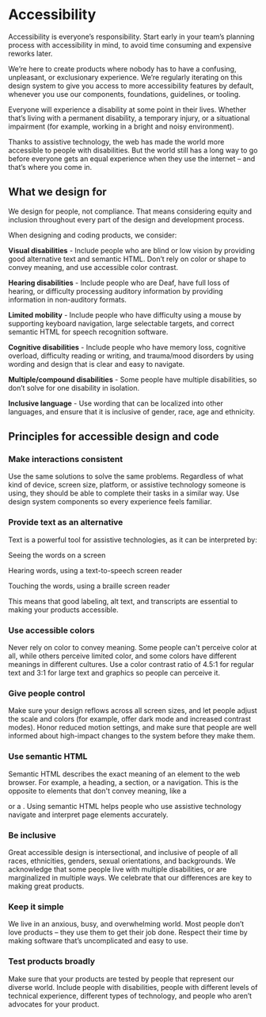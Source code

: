 # Accessibility

Accessibility is everyone’s responsibility. Start early in your team’s planning process with accessibility in mind, to avoid time consuming and expensive reworks later.

We’re here to create products where nobody has to have a confusing, unpleasant, or exclusionary experience. We’re regularly iterating on this design system to give you access to more accessibility features by default, whenever you use our components, foundations, guidelines, or tooling.

Everyone will experience a disability at some point in their lives. Whether that’s living with a permanent disability, a temporary injury, or a situational impairment (for example, working in a bright and noisy environment).

Thanks to assistive technology, the web has made the world more accessible to people with disabilities. But the world still has a long way to go before everyone gets an equal experience when they use the internet – and that’s where you come in.

## What we design for

We design for people, not compliance. That means considering equity and inclusion throughout every part of the design and development process.

When designing and coding products, we consider:

**Visual disabilities** - Include people who are blind or low vision by providing good alternative text and semantic HTML. Don’t rely on color or shape to convey meaning, and use accessible color contrast.

**Hearing disabilities** - Include people who are Deaf, have full loss of hearing, or difficulty processing auditory information by providing information in non-auditory formats.

**Limited mobility** - Include people who have difficulty using a mouse by supporting keyboard navigation, large selectable targets, and correct semantic HTML for speech recognition software.

**Cognitive disabilities** - Include people who have memory loss, cognitive overload, difficulty reading or writing, and trauma/mood disorders by using wording and design that is clear and easy to navigate.

**Multiple/compound disabilities** - Some people have multiple disabilities, so don’t solve for one disability in isolation.

**Inclusive language** - Use wording that can be localized into other languages, and ensure that it is inclusive of gender, race, age and ethnicity.

## Principles for accessible design and code

### Make interactions consistent

Use the same solutions to solve the same problems. Regardless of what kind of device, screen size, platform, or assistive technology someone is using, they should be able to complete their tasks in a similar way. Use design system components so every experience feels familiar.

### Provide text as an alternative

Text is a powerful tool for assistive technologies, as it can be interpreted by:

Seeing the words on a screen

Hearing words, using a text-to-speech screen reader

Touching the words, using a braille screen reader

This means that good labeling, alt text, and transcripts are essential to making your products accessible.

### Use accessible colors

Never rely on color to convey meaning. Some people can't perceive color at all, while others perceive limited color, and some colors have different meanings in different cultures. Use a color contrast ratio of 4.5:1 for regular text and 3:1 for large text and graphics so people can perceive it.

### Give people control

Make sure your design reflows across all screen sizes, and let people adjust the scale and colors (for example, offer dark mode and increased contrast modes). Honor reduced motion settings, and make sure that people are well informed about high-impact changes to the system before they make them.

### Use semantic HTML

Semantic HTML describes the exact meaning of an element to the web browser. For example, a heading, a section, or a navigation. This is the opposite to elements that don't convey meaning, like a <div> or a <span>. Using semantic HTML helps people who use assistive technology navigate and interpret page elements accurately.

### Be inclusive

Great accessible design is intersectional, and inclusive of people of all races, ethnicities, genders, sexual orientations, and backgrounds. We acknowledge that some people live with multiple disabilities, or are marginalized in multiple ways. We celebrate that our differences are key to making great products.

### Keep it simple

We live in an anxious, busy, and overwhelming world. Most people don’t love products – they use them to get their job done. Respect their time by making software that’s uncomplicated and easy to use.

### Test products broadly

Make sure that your products are tested by people that represent our diverse world. Include people with disabilities, people with different levels of technical experience, different types of technology, and people who aren’t advocates for your product.
